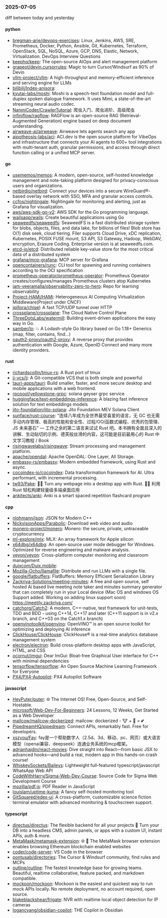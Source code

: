 ### 2025-07-05
diff between today and yesterday

#### python
* [bregman-arie/devops-exercises](https://github.com/bregman-arie/devops-exercises): Linux, Jenkins, AWS, SRE, Prometheus, Docker, Python, Ansible, Git, Kubernetes, Terraform, OpenStack, SQL, NoSQL, Azure, GCP, DNS, Elastic, Network, Virtualization. DevOps Interview Questions
* [keephq/keep](https://github.com/keephq/keep): The open-source AIOps and alert management platform
* [grapeot/devin.cursorrules](https://github.com/grapeot/devin.cursorrules): Magic to turn Cursor/Windsurf as 90% of Devin
* [vllm-project/vllm](https://github.com/vllm-project/vllm): A high-throughput and memory-efficient inference and serving engine for LLMs
* [bilibili/Index-anisora](https://github.com/bilibili/Index-anisora): 
* [kyutai-labs/moshi](https://github.com/kyutai-labs/moshi): Moshi is a speech-text foundation model and full-duplex spoken dialogue framework. It uses Mimi, a state-of-the-art streaming neural audio codec.
* [NanmiCoder/CrawlerTutorial](https://github.com/NanmiCoder/CrawlerTutorial): 爬虫入门、爬虫进阶、高级爬虫
* [infiniflow/ragflow](https://github.com/infiniflow/ragflow): RAGFlow is an open-source RAG (Retrieval-Augmented Generation) engine based on deep document understanding.
* [airweave-ai/airweave](https://github.com/airweave-ai/airweave): Airweave lets agents search any app
* [aipotheosis-labs/aci](https://github.com/aipotheosis-labs/aci): ACI.dev is the open source platform for VibeOps and infrastructure that connects your AI agents to 600+ tool integrations with multi-tenant auth, granular permissions, and access through direct function calling or a unified MCP server.

#### go
* [usememos/memos](https://github.com/usememos/memos): A modern, open-source, self-hosted knowledge management and note-taking platform designed for privacy-conscious users and organizations.
* [netbirdio/netbird](https://github.com/netbirdio/netbird): Connect your devices into a secure WireGuard®-based overlay network with SSO, MFA and granular access controls.
* [ccfos/nightingale](https://github.com/ccfos/nightingale): Nightingale for monitoring and alerting, just as Grafana for visualization.
* [aws/aws-sdk-go-v2](https://github.com/aws/aws-sdk-go-v2): AWS SDK for the Go programming language.
* [wailsapp/wails](https://github.com/wailsapp/wails): Create beautiful applications using Go
* [seaweedfs/seaweedfs](https://github.com/seaweedfs/seaweedfs): SeaweedFS is a fast distributed storage system for blobs, objects, files, and data lake, for billions of files! Blob store has O(1) disk seek, cloud tiering. Filer supports Cloud Drive, xDC replication, Kubernetes, POSIX FUSE mount, S3 API, S3 Gateway, Hadoop, WebDAV, encryption, Erasure Coding. Enterprise version is at seaweedfs.com.
* [etcd-io/etcd](https://github.com/etcd-io/etcd): Distributed reliable key-value store for the most critical data of a distributed system
* [grafana/mcp-grafana](https://github.com/grafana/mcp-grafana): MCP server for Grafana
* [opencontainers/runc](https://github.com/opencontainers/runc): CLI tool for spawning and running containers according to the OCI specification
* [prometheus-operator/prometheus-operator](https://github.com/prometheus-operator/prometheus-operator): Prometheus Operator creates/configures/manages Prometheus clusters atop Kubernetes
* [iam-veeramalla/observability-zero-to-hero](https://github.com/iam-veeramalla/observability-zero-to-hero): Repo for learning observability
* [Project-HAMi/HAMi](https://github.com/Project-HAMi/HAMi): Heterogeneous AI Computing Virtualization Middleware(Project under CNCF)
* [jpillora/chisel](https://github.com/jpillora/chisel): A fast TCP/UDP tunnel over HTTP
* [crossplane/crossplane](https://github.com/crossplane/crossplane): The Cloud Native Control Plane
* [ThreeDotsLabs/watermill](https://github.com/ThreeDotsLabs/watermill): Building event-driven applications the easy way in Go.
* [samber/lo](https://github.com/samber/lo): 💥 A Lodash-style Go library based on Go 1.18+ Generics (map, filter, contains, find...)
* [oauth2-proxy/oauth2-proxy](https://github.com/oauth2-proxy/oauth2-proxy): A reverse proxy that provides authentication with Google, Azure, OpenID Connect and many more identity providers.

#### rust
* [richardscollin/tmux-rs](https://github.com/richardscollin/tmux-rs): A Rust port of tmux
* [jj-vcs/jj](https://github.com/jj-vcs/jj): A Git-compatible VCS that is both simple and powerful
* [tauri-apps/tauri](https://github.com/tauri-apps/tauri): Build smaller, faster, and more secure desktop and mobile applications with a web frontend.
* [rpcpool/yellowstone-grpc](https://github.com/rpcpool/yellowstone-grpc): solana geyser grpc service
* [huggingface/text-embeddings-inference](https://github.com/huggingface/text-embeddings-inference): A blazing fast inference solution for text embeddings models
* [jito-foundation/jito-solana](https://github.com/jito-foundation/jito-solana): Jito Foundation MEV Solana Client
* [sunface/rust-course](https://github.com/sunface/rust-course): “连续八年成为全世界最受喜爱的语言，无 GC 也无需手动内存管理、极高的性能和安全性、过程/OO/函数式编程、优秀的包管理、JS 未来基石" — 工作之余的第二语言来试试 Rust 吧。本书拥有全面且深入的讲解、生动贴切的示例、德芙般丝滑的内容，这可能是目前最用心的 Rust 中文学习教程 / Book
* [risingwavelabs/risingwave](https://github.com/risingwavelabs/risingwave): Stream processing and management platform.
* [apache/opendal](https://github.com/apache/opendal): Apache OpenDAL: One Layer, All Storage.
* [embassy-rs/embassy](https://github.com/embassy-rs/embassy): Modern embedded framework, using Rust and async.
* [cocoindex-io/cocoindex](https://github.com/cocoindex-io/cocoindex): Data transformation framework for AI. Ultra performant, with incremental processing.
* [tw93/Pake](https://github.com/tw93/Pake): 🤱🏻 Turn any webpage into a desktop app with Rust. 🤱🏻 利用 Rust 轻松构建轻量级多端桌面应用
* [ankitects/anki](https://github.com/ankitects/anki): Anki is a smart spaced repetition flashcard program

#### cpp
* [nlohmann/json](https://github.com/nlohmann/json): JSON for Modern C++
* [NickvisionApps/Parabolic](https://github.com/NickvisionApps/Parabolic): Download web video and audio
* [monero-project/monero](https://github.com/monero-project/monero): Monero: the secure, private, untraceable cryptocurrency
* [ml-explore/mlx](https://github.com/ml-explore/mlx): MLX: An array framework for Apple silicon
* [x64dbg/x64dbg](https://github.com/x64dbg/x64dbg): An open-source user mode debugger for Windows. Optimized for reverse engineering and malware analysis.
* [veyon/veyon](https://github.com/veyon/veyon): Cross-platform computer monitoring and classroom management
* [duixcom/Duix.mobile](https://github.com/duixcom/Duix.mobile): 
* [Mozilla-Ocho/llamafile](https://github.com/Mozilla-Ocho/llamafile): Distribute and run LLMs with a single file.
* [google/flatbuffers](https://github.com/google/flatbuffers): FlatBuffers: Memory Efficient Serialization Library
* [Zackriya-Solutions/meeting-minutes](https://github.com/Zackriya-Solutions/meeting-minutes): A free and open source, self hosted Ai based live meeting note taker and minutes summary generator that can completely run in your Local device (Mac OS and windows OS Support added. Working on adding linux support soon) https://meetily.zackriya.com/
* [catchorg/Catch2](https://github.com/catchorg/Catch2): A modern, C++-native, test framework for unit-tests, TDD and BDD - using C++14, C++17 and later (C++11 support is in v2.x branch, and C++03 on the Catch1.x branch)
* [openvinotoolkit/openvino](https://github.com/openvinotoolkit/openvino): OpenVINO™ is an open source toolkit for optimizing and deploying AI inference
* [ClickHouse/ClickHouse](https://github.com/ClickHouse/ClickHouse): ClickHouse® is a real-time analytics database management system
* [electron/electron](https://github.com/electron/electron): Build cross-platform desktop apps with JavaScript, HTML, and CSS
* [ocornut/imgui](https://github.com/ocornut/imgui): Dear ImGui: Bloat-free Graphical User interface for C++ with minimal dependencies
* [tensorflow/tensorflow](https://github.com/tensorflow/tensorflow): An Open Source Machine Learning Framework for Everyone
* [PX4/PX4-Autopilot](https://github.com/PX4/PX4-Autopilot): PX4 Autopilot Software

#### javascript
* [HeyPuter/puter](https://github.com/HeyPuter/puter): 🌐 The Internet OS! Free, Open-Source, and Self-Hostable.
* [microsoft/Web-Dev-For-Beginners](https://github.com/microsoft/Web-Dev-For-Beginners): 24 Lessons, 12 Weeks, Get Started as a Web Developer
* [mailcow/mailcow-dockerized](https://github.com/mailcow/mailcow-dockerized): mailcow: dockerized - 🐮 + 🐋 = 💕
* [PipedreamHQ/pipedream](https://github.com/PipedreamHQ/pipedream): Connect APIs, remarkably fast. Free for developers.
* [xszyou/Fay](https://github.com/xszyou/Fay): fay是一个帮助数字人（2.5d、3d、移动、pc、网页）或大语言模型（openai兼容、deepseek）连通业务系统的mcp框架。
* [adrianhajdin/react-movies](https://github.com/adrianhajdin/react-movies): Dive straight into React—from basic JSX to advanced hooks—and build a real, modern app in this hands-on crash course!
* [WhiskeySockets/Baileys](https://github.com/WhiskeySockets/Baileys): Lightweight full-featured typescript/javascript WhatsApp Web API
* [CodeWithHarry/Sigma-Web-Dev-Course](https://github.com/CodeWithHarry/Sigma-Web-Dev-Course): Source Code for Sigma Web Development Course
* [mozilla/pdf.js](https://github.com/mozilla/pdf.js): PDF Reader in JavaScript
* [louislam/uptime-kuma](https://github.com/louislam/uptime-kuma): A fancy self-hosted monitoring tool
* [GitSquared/edex-ui](https://github.com/GitSquared/edex-ui): A cross-platform, customizable science fiction terminal emulator with advanced monitoring & touchscreen support.

#### typescript
* [directus/directus](https://github.com/directus/directus): The flexible backend for all your projects 🐰 Turn your DB into a headless CMS, admin panels, or apps with a custom UI, instant APIs, auth & more.
* [MetaMask/metamask-extension](https://github.com/MetaMask/metamask-extension): 🌐 🔌 The MetaMask browser extension enables browsing Ethereum blockchain enabled websites
* [coder/code-server](https://github.com/coder/code-server): VS Code in the browser
* [pontusab/directories](https://github.com/pontusab/directories): The Cursor & Windsurf community, find rules and MCPs
* [outline/outline](https://github.com/outline/outline): The fastest knowledge base for growing teams. Beautiful, realtime collaborative, feature packed, and markdown compatible.
* [mockoon/mockoon](https://github.com/mockoon/mockoon): Mockoon is the easiest and quickest way to run mock APIs locally. No remote deployment, no account required, open source.
* [blakeblackshear/frigate](https://github.com/blakeblackshear/frigate): NVR with realtime local object detection for IP cameras
* [logancyang/obsidian-copilot](https://github.com/logancyang/obsidian-copilot): THE Copilot in Obsidian
